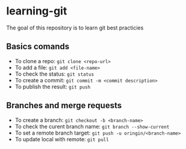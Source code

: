 # learning-git
The goal of this repository is to learn git best practicies


## Basics comands

- To clone a repo: `git clone <repo-url>`
- To add a file: `git add <file-name>`
- To check the status: `git status`
- To create a commit: `git commit -m <commit description>`
- To publish the result: `git push`

## Branches and merge requests

- To create a branch: `git checkout -b <branch-name>`
- To check the curent branch name: `git branch --show-current`
- To set a remote branch target: `git push -u oringin/<branch-name>`
- To update local with remote: `git pull`
